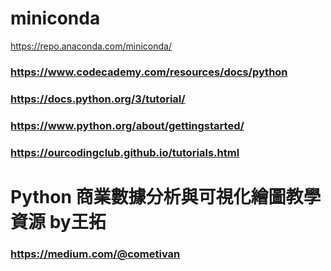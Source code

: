 # miniconda
https://repo.anaconda.com/miniconda/
### https://www.codecademy.com/resources/docs/python
### https://docs.python.org/3/tutorial/
### https://www.python.org/about/gettingstarted/
### https://ourcodingclub.github.io/tutorials.html
# Python 商業數據分析與可視化繪圖教學資源 by王拓
### https://medium.com/@cometivan
